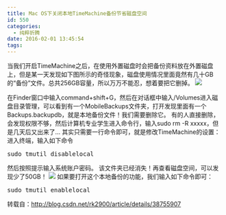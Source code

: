 ```yaml
---
title: Mac OS下关闭本地TimeMachine备份节省磁盘空间
id: 550
categories:
  - 纯粹折腾
date: 2016-02-01 13:45:54
tags:
---
```


当我们开启TimeMachine之后，在使用外置磁盘时会把备份资料放在外置磁盘上，但是某一天发现如下图所示的奇怪现象，磁盘使用情况里面竟然有几十GB的“备份”文件。总共256GB容量，所以万万不能忍，想着要把它删掉。
[![](http://ww2.sinaimg.cn/large/85f4065cgw1f0js8tj7uxj20ga0bc75t.jpg)](http://ww2.sinaimg.cn/large/85f4065cgw1f0js8tj7uxj20ga0bc75t.jpg)
<!--more-->

在Finder窗口中输入command+shift+G，然后在对话框中输入/Volumes进入磁盘目录管理，可以看到有一个MobileBackups文件夹，打开发现里面有一个Backups.backupdb，就是本地备份文件！我们需要删除它。
有的人直接删除，会发现权限不够，然后计算机专业学生进入命令行，输入sudo rm -R xxxxx，但是几天后又出来了…
其实只需要一行命令即可，就是修改TimeMachine的设置：
进入终端，输入如下命令
<pre lang="bash">
sudo tmutil disablelocal  
</pre>
然后按照提示输入系统账户密码。
该文件夹已经消失！再查看磁盘空间，可以发现少了50GB！
[![](http://ww4.sinaimg.cn/large/85f4065cgw1f0js8tubazj20ga0bcwg0.jpg)](http://ww4.sinaimg.cn/large/85f4065cgw1f0js8tubazj20ga0bcwg0.jpg)
如果要打开这个本地备份的功能，我们输入如下命令即可：
<pre lang="bash">
sudo tmutil enablelocal  
</pre>

转载自：http://blog.csdn.net/rk2900/article/details/38755907